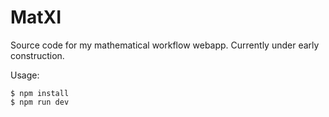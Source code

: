 # MatXI

Source code for my mathematical workflow webapp. Currently under early construction.

Usage:

```sh-session
$ npm install
$ npm run dev
```
